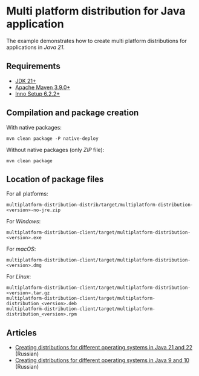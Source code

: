 # Multi platform distribution for Java application

The example demonstrates how to create multi platform distributions for applications in *Java 21*.

## Requirements

* [JDK 21+](https://www.oracle.com/java/technologies/downloads/)
* [Apache Maven 3.9.0+](https://maven.apache.org/download.cgi)
* [Inno Setup 6.2.2+](https://jrsoftware.org/isinfo.php)

## Compilation and package creation

With native packages:

    mvn clean package -P native-deploy
    
Without native packages (only *ZIP* file):

    mvn clean package
    
## Location of package files

For all platforms:

    multiplatform-distribution-distrib/target/multiplatform-distribution-<version>-no-jre.zip

For *Windows*:

    multiplatform-distribution-client/target/multiplatform-distribution-<version>.exe

For *macOS*:

    multiplatform-distribution-client/target/multiplatform-distribution-<version>.dmg

For *Linux*:

    multiplatform-distribution-client/target/multiplatform-distribution-<version>.tar.gz
    multiplatform-distribution-client/target/multiplatform-distribution_<version>.deb
    multiplatform-distribution-client/target/multiplatform-distribution_<version>.rpm

## Articles

* [Creating distributions for different operating systems in Java 21 and 22](https://habr.com/ru/companies/jugru/articles/816981/) (Russian)
* [Creating distributions for different operating systems in Java 9 and 10](https://habr.com/ru/companies/jugru/articles/340248/) (Russian)
